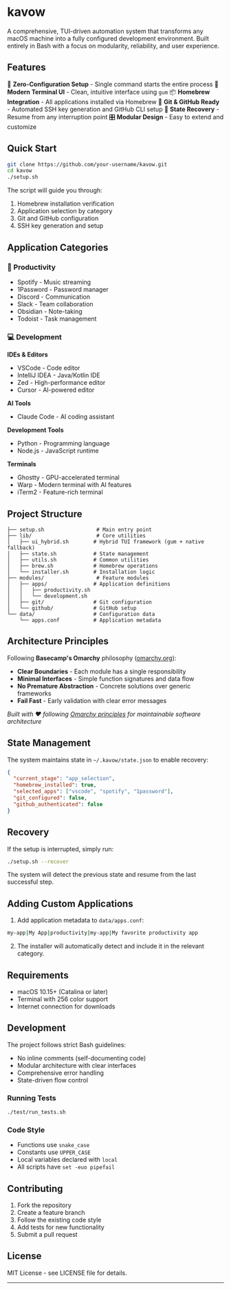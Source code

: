 # kavow

A comprehensive, TUI-driven automation system that transforms any macOS machine into a fully configured development environment. Built entirely in Bash with a focus on modularity, reliability, and user experience.

## Features

🎯 **Zero-Configuration Setup** - Single command starts the entire process
🎨 **Modern Terminal UI** - Clean, intuitive interface using `gum`
📦 **Homebrew Integration** - All applications installed via Homebrew
🔧 **Git & GitHub Ready** - Automated SSH key generation and GitHub CLI setup
💾 **State Recovery** - Resume from any interruption point
🎛️ **Modular Design** - Easy to extend and customize

## Quick Start

```bash
git clone https://github.com/your-username/kavow.git
cd kavow
./setup.sh
```

The script will guide you through:
1. Homebrew installation verification
2. Application selection by category
3. Git and GitHub configuration
4. SSH key generation and setup

## Application Categories

### 🎵 Productivity
- Spotify - Music streaming
- 1Password - Password manager
- Discord - Communication
- Slack - Team collaboration
- Obsidian - Note-taking
- Todoist - Task management

### 💻 Development

**IDEs & Editors**
- VSCode - Code editor
- IntelliJ IDEA - Java/Kotlin IDE
- Zed - High-performance editor
- Cursor - AI-powered editor

**AI Tools**
- Claude Code - AI coding assistant

**Development Tools**
- Python - Programming language
- Node.js - JavaScript runtime

**Terminals**
- Ghostty - GPU-accelerated terminal
- Warp - Modern terminal with AI features
- iTerm2 - Feature-rich terminal

## Project Structure

```
├── setup.sh                 # Main entry point
├── lib/                     # Core utilities
│   ├── ui_hybrid.sh        # Hybrid TUI framework (gum + native fallback)
│   ├── state.sh            # State management
│   ├── utils.sh            # Common utilities
│   ├── brew.sh             # Homebrew operations
│   └── installer.sh        # Installation logic
├── modules/                 # Feature modules
│   ├── apps/               # Application definitions
│   │   ├── productivity.sh
│   │   └── development.sh
│   ├── git/                # Git configuration
│   └── github/             # GitHub setup
└── data/                   # Configuration data
    └── apps.conf           # Application metadata
```

## Architecture Principles

Following **Basecamp's Omarchy** philosophy ([omarchy.org](https://omarchy.org)):

- **Clear Boundaries** - Each module has a single responsibility
- **Minimal Interfaces** - Simple function signatures and data flow
- **No Premature Abstraction** - Concrete solutions over generic frameworks
- **Fail Fast** - Early validation with clear error messages

*Built with ❤️ following [Omarchy principles](https://omarchy.org) for maintainable software architecture*

## State Management

The system maintains state in `~/.kavow/state.json` to enable recovery:

```json
{
  "current_stage": "app_selection",
  "homebrew_installed": true,
  "selected_apps": ["vscode", "spotify", "1password"],
  "git_configured": false,
  "github_authenticated": false
}
```

## Recovery

If the setup is interrupted, simply run:

```bash
./setup.sh --recover
```

The system will detect the previous state and resume from the last successful step.

## Adding Custom Applications

1. Add application metadata to `data/apps.conf`:
```bash
my-app|My App|productivity|my-app|My favorite productivity app
```

2. The installer will automatically detect and include it in the relevant category.

## Requirements

- macOS 10.15+ (Catalina or later)
- Terminal with 256 color support
- Internet connection for downloads

## Development

The project follows strict Bash guidelines:
- No inline comments (self-documenting code)
- Modular architecture with clear interfaces
- Comprehensive error handling
- State-driven flow control

### Running Tests

```bash
./test/run_tests.sh
```

### Code Style

- Functions use `snake_case`
- Constants use `UPPER_CASE`
- Local variables declared with `local`
- All scripts have `set -euo pipefail`

## Contributing

1. Fork the repository
2. Create a feature branch
3. Follow the existing code style
4. Add tests for new functionality
5. Submit a pull request

## License

MIT License - see LICENSE file for details.

---
